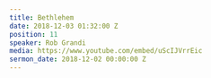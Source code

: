 ```yaml
---
title: Bethlehem
date: 2018-12-03 01:32:00 Z
position: 11
speaker: Rob Grandi
media: https://www.youtube.com/embed/uScIJVrrEic
sermon_date: 2018-12-02 00:00:00 Z
---
```


